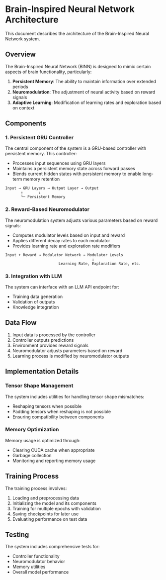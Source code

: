 # Brain-Inspired Neural Network Architecture

This document describes the architecture of the Brain-Inspired Neural Network system.

## Overview

The Brain-Inspired Neural Network (BINN) is designed to mimic certain aspects of brain functionality, particularly:

1. **Persistent Memory**: The ability to maintain information over extended periods
2. **Neuromodulation**: The adjustment of neural activity based on reward signals
3. **Adaptive Learning**: Modification of learning rates and exploration based on context

## Components

### 1. Persistent GRU Controller

The central component of the system is a GRU-based controller with persistent memory. This controller:

- Processes input sequences using GRU layers
- Maintains a persistent memory state across forward passes
- Blends current hidden states with persistent memory to enable long-term memory retention

```
Input → GRU Layers → Output Layer → Output
       ↑       ↓
       └─ Persistent Memory
```

### 2. Reward-Based Neuromodulator

The neuromodulation system adjusts various parameters based on reward signals:

- Computes modulator levels based on input and reward
- Applies different decay rates to each modulator
- Provides learning rate and exploration rate modifiers

```
Input + Reward → Modulator Network → Modulator Levels
                                       ↓
                        Learning Rate, Exploration Rate, etc.
```

### 3. Integration with LLM

The system can interface with an LLM API endpoint for:

- Training data generation
- Validation of outputs
- Knowledge integration

## Data Flow

1. Input data is processed by the controller
2. Controller outputs predictions
3. Environment provides reward signals
4. Neuromodulator adjusts parameters based on reward
5. Learning process is modified by neuromodulator outputs

## Implementation Details

### Tensor Shape Management

The system includes utilities for handling tensor shape mismatches:

- Reshaping tensors when possible
- Padding tensors when reshaping is not possible
- Ensuring compatibility between components

### Memory Optimization

Memory usage is optimized through:

- Clearing CUDA cache when appropriate
- Garbage collection
- Monitoring and reporting memory usage

## Training Process

The training process involves:

1. Loading and preprocessing data
2. Initializing the model and its components
3. Training for multiple epochs with validation
4. Saving checkpoints for later use
5. Evaluating performance on test data

## Testing

The system includes comprehensive tests for:

- Controller functionality
- Neuromodulator behavior
- Memory utilities
- Overall model performance
